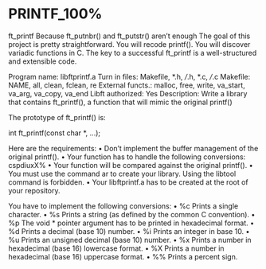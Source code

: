 # PRINTF_100%
ft_printf
Because ft_putnbr() and ft_putstr() aren’t enough
The goal of this project is pretty straightforward. You will recode printf().
You will discover variadic functions in C.
The key to a successful ft_printf is a well-structured and extensible code.

Program name: libftprintf.a
Turn in files: Makefile, *.h, */*.h, *.c, */*.c
Makefile: NAME, all, clean, fclean, re
External functs.: malloc, free, write, va_start, va_arg, va_copy, va_end
Libft authorized: Yes
Description: Write a library that contains ft_printf(), a function that will mimic the original printf()

The prototype of ft_printf() is:

int  ft_printf(const char *, ...);

Here are the requirements:
• Don’t implement the buffer management of the original printf().
• Your function has to handle the following conversions: cspdiuxX%
• Your function will be compared against the original printf().
• You must use the command ar to create your library.
  Using the libtool command is forbidden.
• Your libftprintf.a has to be created at the root of your repository.

You have to implement the following conversions:
• %c Prints a single character.
• %s Prints a string (as defined by the common C convention).
• %p The void * pointer argument has to be printed in hexadecimal format.
• %d Prints a decimal (base 10) number.
• %i Prints an integer in base 10.
• %u Prints an unsigned decimal (base 10) number.
• %x Prints a number in hexadecimal (base 16) lowercase format.
• %X Prints a number in hexadecimal (base 16) uppercase format.
• %% Prints a percent sign.
